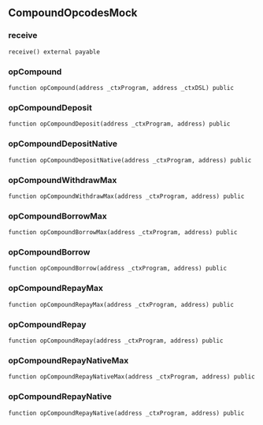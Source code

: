 ## CompoundOpcodesMock

### receive

```solidity
receive() external payable
```

### opCompound

```solidity
function opCompound(address _ctxProgram, address _ctxDSL) public
```

### opCompoundDeposit

```solidity
function opCompoundDeposit(address _ctxProgram, address) public
```

### opCompoundDepositNative

```solidity
function opCompoundDepositNative(address _ctxProgram, address) public
```

### opCompoundWithdrawMax

```solidity
function opCompoundWithdrawMax(address _ctxProgram, address) public
```

### opCompoundBorrowMax

```solidity
function opCompoundBorrowMax(address _ctxProgram, address) public
```

### opCompoundBorrow

```solidity
function opCompoundBorrow(address _ctxProgram, address) public
```

### opCompoundRepayMax

```solidity
function opCompoundRepayMax(address _ctxProgram, address) public
```

### opCompoundRepay

```solidity
function opCompoundRepay(address _ctxProgram, address) public
```

### opCompoundRepayNativeMax

```solidity
function opCompoundRepayNativeMax(address _ctxProgram, address) public
```

### opCompoundRepayNative

```solidity
function opCompoundRepayNative(address _ctxProgram, address) public
```

